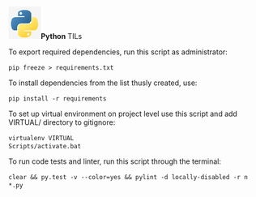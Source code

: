 ![alt text](https://github.com/stoychevvasko/Python/blob/master/.resources/python-logo.png "Python Logo")**Python**
TILs

To export required dependencies, run this script as administrator:
```shell
pip freeze > requirements.txt
```

To install dependencies from the list thusly created, use:
```shell
pip install -r requirements
```

To set up virtual environment on project level use this script and add VIRTUAL/ directory to gitignore:
```shell
virtualenv VIRTUAL
Scripts/activate.bat
```

To run code tests and linter, run this script through the terminal:
```shell
clear && py.test -v --color=yes && pylint -d locally-disabled -r n *.py
```
